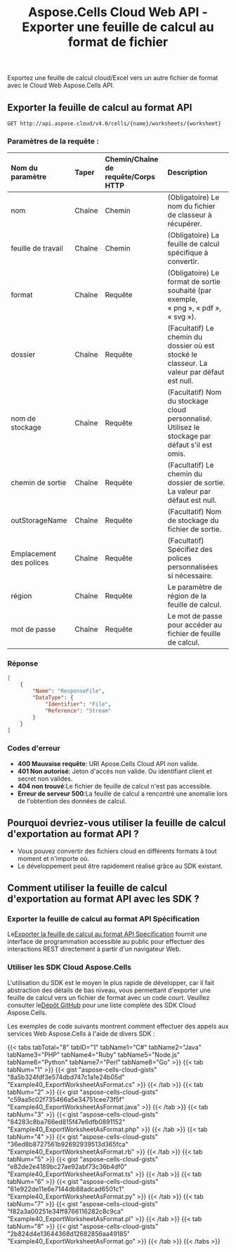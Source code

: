 ﻿---
title: Aspose.Cells Cloud Web API - Exporter une feuille de calcul au format de fichier
second_title: Documen
ArticleTitle: Export a Spreadsheet Worksheet as a Format fil
linktitle: Exporter la feuille de travail
type: docs
url: /fr/export-worksheet-as-format/
keywords: Export worksheet, Cloud storage conversion, File format transformation, API for spreadsheet
description: Convertit efficacement une feuille de calcul du stockage cloud en divers formats tels que PDF, CSV et images
weight: 100
kwords: Exporter une feuille de calcul, Conversion cloud, PDF, Formats d'image, Excel, REST API, CSV, JSON, Markdown, Gestion des cellules vides dans Excel
---
Exportez une feuille de calcul cloud/Excel vers un autre fichier de format avec le Cloud Web Aspose.Cells API.

## **Exporter la feuille de calcul au format API**

```http
GET http://api.aspose.cloud/v4.0/cells/{name}/worksheets/{worksheet}
```

### **Paramètres de la requête :**

| Nom du paramètre| Taper| Chemin/Chaîne de requête/Corps HTTP| Description|
|:- |:- |:- |:- |
|nom|Chaîne|Chemin|(Obligatoire) Le nom du fichier de classeur à récupérer.|
|feuille de travail|Chaîne|Chemin|(Obligatoire) La feuille de calcul spécifique à convertir.|
|format|Chaîne|Requête|(Obligatoire) Le format de sortie souhaité (par exemple, « png », « pdf », « svg »).|
|dossier|Chaîne|Requête|(Facultatif) Le chemin du dossier où est stocké le classeur. La valeur par défaut est null.|
|nom de stockage|Chaîne|Requête|(Facultatif) Nom du stockage cloud personnalisé. Utilisez le stockage par défaut s'il est omis.|
|chemin de sortie|Chaîne|Requête|(Facultatif) Le chemin du dossier de sortie. La valeur par défaut est null.|
|outStorageName|Chaîne|Requête|(Facultatif) Nom de stockage du fichier de sortie.|
|Emplacement des polices|Chaîne|Requête|(Facultatif) Spécifiez des polices personnalisées si nécessaire.|
|région|Chaîne|Requête|Le paramètre de région de la feuille de calcul.|
|mot de passe|Chaîne|Requête|Le mot de passe pour accéder au fichier de feuille de calcul.|

### **Réponse**

```json
[
    {
        "Name": "ResponseFile",
        "DataType": {
            "Identifier": "File",
            "Reference": "Stream"
        }
    }
]
```

### Codes d'erreur

- **400 Mauvaise requête**: URI Apose.Cells Cloud API non valide.
- **401 Non autorisé**: Jeton d'accès non valide. Ou identifiant client et secret non valides.
- **404 non trouvé**:Le fichier de feuille de calcul n'est pas accessible.
- **Erreur de serveur 500**:La feuille de calcul a rencontré une anomalie lors de l'obtention des données de calcul.

## Pourquoi devriez-vous utiliser la feuille de calcul d'exportation au format API ?

- Vous pouvez convertir des fichiers cloud en différents formats à tout moment et n'importe où.
- Le développement peut être rapidement réalisé grâce au SDK existant.

## Comment utiliser la feuille de calcul d'exportation au format API avec les SDK ?

### Exporter la feuille de calcul au format API Spécification

 Le[Exporter la feuille de calcul au format API Spécification](https://reference.aspose.cloud/cells/#/ConversionController/ExportWorksheetAsFormat) fournit une interface de programmation accessible au public pour effectuer des interactions REST directement à partir d'un navigateur Web.

### Utiliser les SDK Cloud Aspose.Cells

L'utilisation du SDK est le moyen le plus rapide de développer, car il fait abstraction des détails de bas niveau, vous permettant d'exporter une feuille de calcul vers un fichier de format avec un code court.
 Veuillez consulter le[Dépôt GitHub](https://github.com/aspose-cells-cloud) pour une liste complète des SDK Cloud Aspose.Cells.

Les exemples de code suivants montrent comment effectuer des appels aux services Web Aspose.Cells à l'aide de divers SDK :

{{< tabs tabTotal="8" tabID="1" tabName1="C#" tabName2="Java" tabName3="PHP" tabName4="Ruby" tabName5="Node.js" tabName6="Python" tabName7="Perl" tabName8="Go" >}}
{{< tab tabNum="1" >}}
{{< gist "aspose-cells-cloud-gists" "8a5b324fdf3e574dbd747c1a1e24b05d" "Example40_ExportWorksheetAsFormat.cs" >}}
{{< /tab >}}
{{< tab tabNum="2" >}}
{{< gist "aspose-cells-cloud-gists" "c59aa5c02f735466a5e34751cee73f5f" "Example40_ExportWorksheetAsFormat.java" >}}
{{< /tab >}}
{{< tab tabNum="3" >}}
{{< gist "aspose-cells-cloud-gists" "84283c8ba766ed815f47e6dfb0891152" "Example40_ExportWorksheetAsFormat.php" >}}
{{< /tab >}}
{{< tab tabNum="4" >}}
{{< gist "aspose-cells-cloud-gists" "36ed8b8727561b92692939513d365fca" "Example40_ExportWorksheetAsFormat.rb" >}}
{{< /tab >}}
{{< tab tabNum="5" >}}
{{< gist "aspose-cells-cloud-gists" "e82de2e4189bc27ae92abf73c36b4df0" "Example40_ExportWorksheetAsFormat.ts" >}}
{{< /tab >}}
{{< tab tabNum="6" >}}
{{< gist "aspose-cells-cloud-gists" "61e922de11e6e7144db88adcad6501c1" "Example40_ExportWorksheetAsFormat.py" >}}
{{< /tab >}}
{{< tab tabNum="7" >}}
{{< gist "aspose-cells-cloud-gists" "f82a3a00251e34ff8766116282c8c9ca" "Example40_ExportWorksheetAsFormat.pl" >}}
{{< /tab >}}
{{< tab tabNum="8" >}}
{{< gist "aspose-cells-cloud-gists" "2b824d4e13644368d12682856aa49185" "Example40_ExportWorksheetAsFormat.go" >}}
{{< /tab >}}
{{< /tabs >}}

